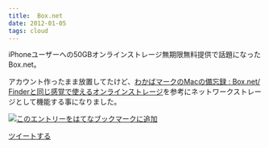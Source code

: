 ```yaml
---
title:  Box.net
date: 2012-01-05
tags: cloud
---
```

iPhoneユーザーへの50GBオンラインストレージ無期限無料提供で話題になったBox.net。

アカウント作ったまま放置してたけど、[わかばマークのMacの備忘録 :
Box.net/
Finderと同じ感覚で使えるオンラインストレージ](http://wakabamac.blog95.fc2.com/blog-entry-676.html)を参考にネットワークストレージとして機能する事になりました。

[![このエントリーをはてなブックマークに追加](http://b.st-hatena.com/images/entry-button/button-only.gif)](http://b.hatena.ne.jp/entry/http://d.hatena.ne.jp "このエントリーをはてなブックマークに追加")

[ツイートする](http://twitter.com/share)
